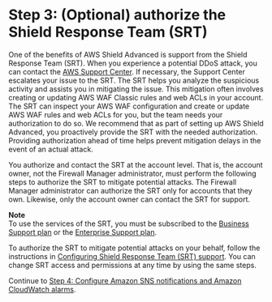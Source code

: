 # Step 3: \(Optional\) authorize the Shield Response Team \(SRT\)<a name="get-started-fms-shield-authorize-DRT"></a>

One of the benefits of AWS Shield Advanced is support from the Shield Response Team \(SRT\)\. When you experience a potential DDoS attack, you can contact the [AWS Support Center](https://console.aws.amazon.com/support/home#/)\. If necessary, the Support Center escalates your issue to the SRT\. The SRT helps you analyze the suspicious activity and assists you in mitigating the issue\. This mitigation often involves creating or updating AWS WAF Classic rules and web ACLs in your account\. The SRT can inspect your AWS WAF configuration and create or update AWS WAF rules and web ACLs for you, but the team needs your authorization to do so\. We recommend that as part of setting up AWS Shield Advanced, you proactively provide the SRT with the needed authorization\. Providing authorization ahead of time helps prevent mitigation delays in the event of an actual attack\. 

You authorize and contact the SRT at the account level\. That is, the account owner, not the Firewall Manager administrator, must perform the following steps to authorize the SRT to mitigate potential attacks\. The Firewall Manager administrator can authorize the SRT only for accounts that they own\. Likewise, only the account owner can contact the SRT for support\.

**Note**  
To use the services of the SRT, you must be subscribed to the [Business Support plan](https://aws.amazon.com/premiumsupport/business-support/) or the [Enterprise Support plan](https://aws.amazon.com/premiumsupport/enterprise-support/)\.

To authorize the SRT to mitigate potential attacks on your behalf, follow the instructions in [Configuring Shield Response Team \(SRT\) support](ddos-edit-drt.md)\. You can change SRT access and permissions at any time by using the same steps\.

Continue to [Step 4: Configure Amazon SNS notifications and Amazon CloudWatch alarms](get-started-fms-shield-cloudwatch.md)\.